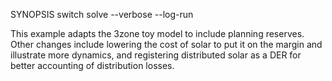 SYNOPSIS
	switch solve --verbose --log-run

This example adapts the 3zone toy model to include planning reserves. Other
changes include lowering the cost of solar to put it on the margin and
illustrate more dynamics, and registering distributed solar as a DER for
better accounting of distribution losses. 
